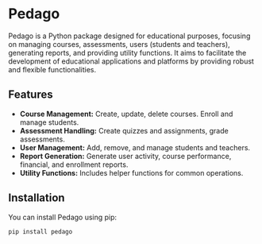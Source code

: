 # Pedago

Pedago is a Python package designed for educational purposes, focusing on managing courses, assessments, users (students and teachers), generating reports, and providing utility functions. It aims to facilitate the development of educational applications and platforms by providing robust and flexible functionalities.

## Features

- **Course Management:** Create, update, delete courses. Enroll and manage students.
- **Assessment Handling:** Create quizzes and assignments, grade assessments.
- **User Management:** Add, remove, and manage students and teachers.
- **Report Generation:** Generate user activity, course performance, financial, and enrollment reports.
- **Utility Functions:** Includes helper functions for common operations.

## Installation

You can install Pedago using pip:

```bash
pip install pedago
